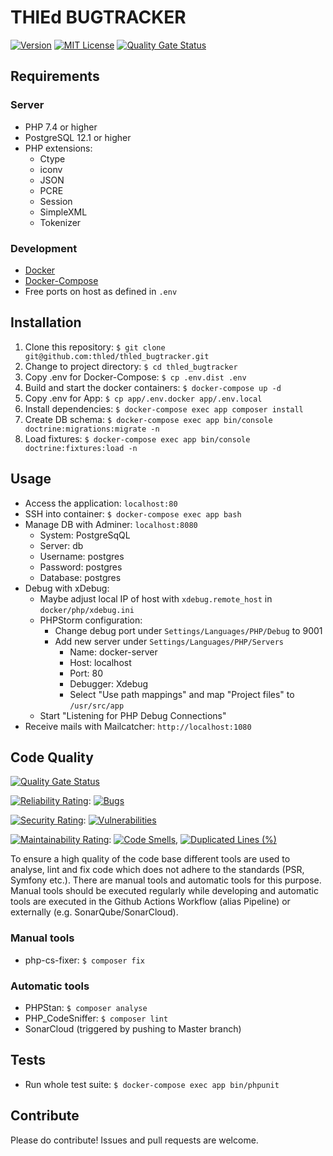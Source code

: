 # THlEd BUGTRACKER

[![Version][version-badge]][changelog]
[![MIT License][license-badge]][license]
[![Quality Gate Status][sonarcloud-quality-gate-badge]](sonarcloud-dashboard)

## Requirements

### Server

- PHP 7.4 or higher
- PostgreSQL 12.1 or higher
- PHP extensions:
  - Ctype
  - iconv
  - JSON
  - PCRE
  - Session
  - SimpleXML
  - Tokenizer

### Development

- [Docker][docker]
- [Docker-Compose][docker-compose]
- Free ports on host as defined in `.env`

## Installation

1. Clone this repository: `$ git clone git@github.com:thled/thled_bugtracker.git`
1. Change to project directory: `$ cd thled_bugtracker`
1. Copy .env for Docker-Compose: `$ cp .env.dist .env`
1. Build and start the docker containers: `$ docker-compose up -d`
1. Copy .env for App: `$ cp app/.env.docker app/.env.local`
1. Install dependencies: `$ docker-compose exec app composer install`
1. Create DB schema: `$ docker-compose exec app bin/console doctrine:migrations:migrate -n`
1. Load fixtures: `$ docker-compose exec app bin/console doctrine:fixtures:load -n`

## Usage

- Access the application: `localhost:80`
- SSH into container: `$ docker-compose exec app bash`
- Manage DB with Adminer: `localhost:8080`
  - System: PostgreSqQL
  - Server: db
  - Username: postgres
  - Password: postgres
  - Database: postgres
- Debug with xDebug:
  - Maybe adjust local IP of host with `xdebug.remote_host` in `docker/php/xdebug.ini`
  - PHPStorm configuration:
    - Change debug port under `Settings/Languages/PHP/Debug` to 9001
    - Add new server under `Settings/Languages/PHP/Servers`
      - Name: docker-server
      - Host: localhost
      - Port: 80
      - Debugger: Xdebug
      - Select "Use path mappings" and map "Project files" to `/usr/src/app`
  - Start "Listening for PHP Debug Connections"
- Receive mails with Mailcatcher: `http://localhost:1080`

## Code Quality

[![Quality Gate Status][sonarcloud-quality-gate-badge]](sonarcloud-dashboard)

[![Reliability Rating][sonarcloud-reliability-badge]](sonarcloud-dashboard):
[![Bugs][sonarcloud-bugs-badge]](sonarcloud-dashboard)

[![Security Rating][sonarcloud-security]](sonarcloud-dashboard):
[![Vulnerabilities][sonarcloud-vulnerabilities]](sonarcloud-dashboard)

[![Maintainability Rating][sonarcloud-maintainability]](sonarcloud-dashboard):
[![Code Smells][sonarcloud-code-smells]](sonarcloud-dashboard),
[![Duplicated Lines (%)][sonarcloud-duplicated-lines]](sonarcloud-dashboard)

To ensure a high quality of the code base different tools are used to analyse, lint and fix code which does not adhere to the standards (PSR, Symfony etc.).
There are manual tools and automatic tools for this purpose. Manual tools should be executed regularly while developing and automatic tools are executed in the Github Actions Workflow (alias Pipeline) or externally (e.g. SonarQube/SonarCloud).

### Manual tools

- php-cs-fixer: `$ composer fix`

### Automatic tools

- PHPStan: `$ composer analyse`
- PHP_CodeSniffer: `$ composer lint`
- SonarCloud (triggered by pushing to Master branch)

## Tests

- Run whole test suite: `$ docker-compose exec app bin/phpunit`

## Contribute

Please do contribute! Issues and pull requests are welcome.

[version-badge]: https://img.shields.io/badge/version-0.4.0-blue.svg
[changelog]: ./CHANGELOG.md
[license-badge]: https://img.shields.io/badge/license-MIT-blue.svg
[license]: ./LICENSE
[sonarcloud-quality-gate-badge]: https://sonarcloud.io/api/project_badges/measure?project=thled_thled_bugtracker&metric=alert_status
[sonarcloud-reliability-badge]: https://sonarcloud.io/api/project_badges/measure?project=thled_thled_bugtracker&metric=reliability_rating
[sonarcloud-bugs-badge]: https://sonarcloud.io/api/project_badges/measure?project=thled_thled_bugtracker&metric=bugs
[sonarcloud-security]: https://sonarcloud.io/api/project_badges/measure?project=thled_thled_bugtracker&metric=security_rating
[sonarcloud-vulnerabilities]: https://sonarcloud.io/api/project_badges/measure?project=thled_thled_bugtracker&metric=vulnerabilities
[sonarcloud-maintainability]: https://sonarcloud.io/api/project_badges/measure?project=thled_thled_bugtracker&metric=sqale_rating
[sonarcloud-code-smells]: https://sonarcloud.io/api/project_badges/measure?project=thled_thled_bugtracker&metric=code_smells
[sonarcloud-duplicated-lines]: https://sonarcloud.io/api/project_badges/measure?project=thled_thled_bugtracker&metric=duplicated_lines_density
[sonarcloud-dashboard]: https://sonarcloud.io/dashboard?id=thled_thled_bugtracker
[docker]: https://docs.docker.com/install/
[docker-compose]: https://docs.docker.com/compose/install/
